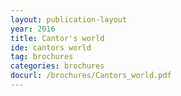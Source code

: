 ```yaml
---
layout: publication-layout
year: 2016
title: Cantor's world
ide: cantors world
tag: brochures
categories: brochures
docurl: /brochures/Cantors_world.pdf
---
```

